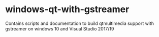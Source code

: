# windows-qt-with-gstreamer
Contains scripts and documentation to build qtmultimedia support with gstreamer on windows 10 and Visual Studio 2017/19
